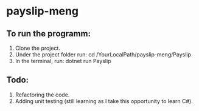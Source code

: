 # payslip-meng

## To run the programm:

  1. Clone the project.
  2. Under the project folder run: cd /YourLocalPath/payslip-meng/Payslip
  3. In the terminal, run: dotnet run Payslip

## Todo:
 1. Refactoring the code.
 2. Adding unit testing (still learning as I take this opportunity to learn C#).
